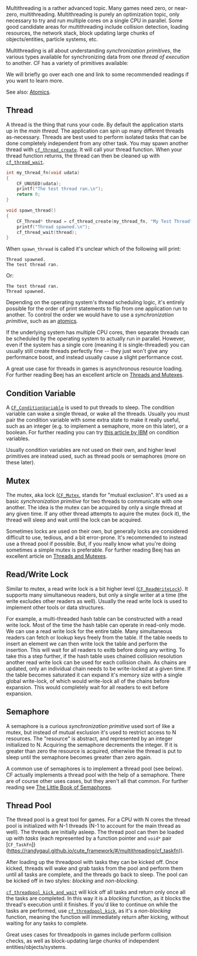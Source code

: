 [](../header.md ':include')

<br>

Multithreading is a rather advanced topic. Many games need zero, or near-zero, multithreading. Multithreading is purely an optimization topic, only necessary to try and run multiple cores on a single CPU in parallel. Some good candidate areas for multithreading include collision detection, loading resources, the network stack, block updating large chunks of objects/entities, particle systems, etc.

Multithreading is all about understanding _synchronization primitives_, the various types available for synchronizing data from one _thread of execution_ to another. CF has a variety of primitives available:

[](../multithreading/structs.md ':include')

We will briefly go over each one and link to some recommended readings if you want to learn more.

See also: [Atomics](/topics/atomics.md).

## Thread

A thread is the thing that runs your code. By default the application starts up in the _main thread_. The application can spin up many different threads as-necessary. Threads are best used to perform isolated tasks that can be done completely independent from any other task. You may spawn another thread with [`cf_thread_create`](https://randygaul.github.io/cute_framework/#/multithreading/cf_thread_create). It will call your thread function. When your thread function returns, the thread can then be cleaned up with [`cf_thread_wait`](https://randygaul.github.io/cute_framework/#/multithreading/cf_thread_wait).

```cpp
int my_thread_fn(void udata)
{
	CF_UNUSED(udata);
	printf("The test thread ran.\n");
	return 0;
}

void spawn_thread()
{
	CF_Thread* thread = cf_thread_create(my_thread_fn, "My Test Thread", NULL);
	printf("Thread spawned.\n");
	cf_thread_wait(thread);
}
```

When `spawn_thread` is called it's unclear which of the following will print:

```
Thread spawned.
The test thread ran.
```

Or:

```
The test thread ran.
Thread spawned.
```

Depending on the operating system's thread scheduling logic, it's entirely possible for the order of print statements to flip from one application run to another. To control the order we would have to use a _synchronization primitive_, such as an [atomics](/topics/atomics.md).

If the underlying system has multiple CPU cores, then separate threads can be scheduled by the operating system to actually run in parallel. However, even if the system has a single core (meaning it is single-threaded) you can usually still create threads perfectly fine -- they just won't give any performance boost, and instead usually cause a slight performance cost.

A great use case for threads in games is asynchronous resource loading. For further reading Beej has an excellent article on [Threads and Mutexes](https://beej.us/guide/bgc/html/split/multithreading.html).

## Condition Variable

A [`CF_ConditionVariable`](https://randygaul.github.io/cute_framework/#/multithreading/cf_conditionvariable) is used to put threads to sleep. The condition variable can wake a single thread, or wake all the threads. Usually you must pair the condition variable with some extra state to make it really useful, such as an integer (e.g. to implement a semaphore, more on this later), or a boolean. For further reading you can try [this article by IBM](https://www.ibm.com/docs/en/aix/7.2?topic=programming-using-condition-variables) on condition variables.

Usually condition variables are not used on their own, and higher level primitives are instead used, such as thread pools or semaphores (more on these later).

## Mutex

The mutex, aka lock ([`CF_Mutex`](http://localhost:3000/#/multithreading/cf_mutex), stands for "mutual exclusion". It's used as a basic _synchronization primitive_ for two threads to communicate with one another. The idea is the mutex can be acquired by only a single thread at any given time. If any other thread attempts to aquire the mutex (lock it), the thread will sleep and wait until the lock can be acquired.

Sometimes locks are used on their own, but generally locks are considered difficult to use, tedious, and a bit error-prone. It's recommended to instead use a thread pool if possible. But, if you really know what you're doing sometimes a simple mutex is preferable. For further reading Beej has an excellent article on [Threads and Mutexes](https://beej.us/guide/bgc/html/split/multithreading.html).

## Read/Write Lock

Similar to mutex, a read write lock is a bit higher level ([`CF_ReadWriteLock`](http://localhost:3000/#/multithreading/cf_readwritelock)). It supports many simultaneous readers, but only a single writer at a time (the write excludes other readers as well). Usually the read write lock is used to implement other tools or data structures.

For example, a multi-threaded hash table can be constructed with a read write lock. Most of the time the hash table can operate in read-only mode. We can use a read write lock for the entire table. Many simultaneous readers can fetch or lookup keys freely from the table. If the table needs to insert an element we can then write lock the table and perform the insertion. This will wait for all readers to exitb before doing any writing. To take this a step further, if the hash table uses chained collision resolution another read write lock can be used for each collision chain. As chains are updated, only an individual chain needs to be write-locked at a given time. If the table becomes saturated it can expand it's memory size with a single global write-lock, of which would write-lock all of the chains before expansion. This would completely wait for all readers to exit before expansion.

## Semaphore

A semaphore is a curious _synchronization primitive_ used sort of like a mutex, but instead of mutual exclusion it's used to restrict access to N resources. The "resource" is abstract, and represented by an integer initialized to N. Acquiring the semaphore decrements the integer. If it is greater than zero the resource is acquired, otherwise the thread is put to sleep until the semaphore becomes greater than zero again.

A common use of semaphores is to implement a thread pool (see below). CF actually implements a thread pool with the help of a semaphore. There are of course other uses cases, but they aren't all that common. For further reading see [The Little Book of Semaphores](https://greenteapress.com/wp/semaphores/).

## Thread Pool

The thread pool is a great tool for games. For a CPU with N cores the thread pool is initialized with N-1 threads (N-1 to account for the main thread as well). The threads are initially asleep. The thread pool can then be loaded up with _tasks_ (each represented by a function pointer and `void*` pair [`CF_TaskFn`])(https://randygaul.github.io/cute_framework/#/multithreading/cf_taskfn)).

After loading up the threadpool with tasks they can be kicked off. Once kicked, threads will wake and grab tasks from the pool and perform them until all tasks are complete, and the threads go back to sleep. The pool can be kicked off in two styles: _blocking_ and _non-blocking_.

[`cf_threadpool_kick_and_wait`](https://randygaul.github.io/cute_framework/#/multithreading/cf_threadpool_kick_and_wait) will kick off all tasks and return only once all the tasks are completed. In this way it is a _blocking_ function, as it blocks the thread's execution until it finishes. If you'd like to continue on while the tasks are performed, use [`cf_threadpool_kick`](https://randygaul.github.io/cute_framework/#/multithreading/cf_threadpool_kick), as it's a _non-blocking_ function, meaning the function will immediately return after kicking, without waiting for any tasks to complete.

Great uses cases for threadpools in games include perform collision checks, as well as block-updating large chunks of independent entities/objects/systems.
